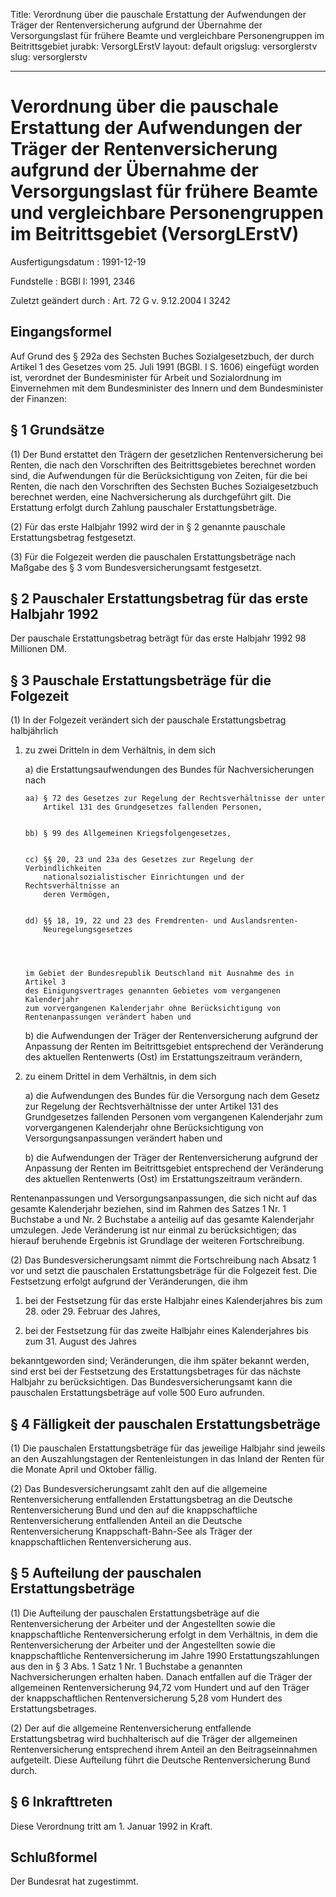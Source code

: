 Title: Verordnung über die pauschale Erstattung der Aufwendungen der Träger der Rentenversicherung
  aufgrund der Übernahme der Versorgungslast für frühere Beamte und vergleichbare
  Personengruppen im Beitrittsgebiet
jurabk: VersorgLErstV
layout: default
origslug: versorglerstv
slug: versorglerstv

---

# Verordnung über die pauschale Erstattung der Aufwendungen der Träger der Rentenversicherung aufgrund der Übernahme der Versorgungslast für frühere Beamte und vergleichbare Personengruppen im Beitrittsgebiet (VersorgLErstV)

Ausfertigungsdatum
:   1991-12-19

Fundstelle
:   BGBl I: 1991, 2346

Zuletzt geändert durch
:   Art. 72 G v. 9.12.2004 I 3242


## Eingangsformel

Auf Grund des § 292a des Sechsten Buches Sozialgesetzbuch, der durch
Artikel 1 des Gesetzes vom 25. Juli 1991 (BGBl. I S. 1606) eingefügt
worden ist, verordnet der Bundesminister für Arbeit und Sozialordnung
im Einvernehmen mit dem Bundesminister des Innern und dem
Bundesminister der Finanzen:


## § 1 Grundsätze

(1) Der Bund erstattet den Trägern der gesetzlichen Rentenversicherung
bei Renten, die nach den Vorschriften des Beitrittsgebietes berechnet
worden sind, die Aufwendungen für die Berücksichtigung von Zeiten, für
die bei Renten, die nach den Vorschriften des Sechsten Buches
Sozialgesetzbuch berechnet werden, eine Nachversicherung als
durchgeführt gilt. Die Erstattung erfolgt durch Zahlung pauschaler
Erstattungsbeträge.

(2) Für das erste Halbjahr 1992 wird der in § 2 genannte pauschale
Erstattungsbetrag festgesetzt.

(3) Für die Folgezeit werden die pauschalen Erstattungsbeträge nach
Maßgabe des § 3 vom Bundesversicherungsamt festgesetzt.


## § 2 Pauschaler Erstattungsbetrag für das erste Halbjahr 1992

Der pauschale Erstattungsbetrag beträgt für das erste Halbjahr 1992 98
Millionen DM.


## § 3 Pauschale Erstattungsbeträge für die Folgezeit

(1) In der Folgezeit verändert sich der pauschale Erstattungsbetrag
halbjährlich

1.  zu zwei Dritteln in dem Verhältnis, in dem sich

    a)  die Erstattungsaufwendungen des Bundes für Nachversicherungen nach

        aa) § 72 des Gesetzes zur Regelung der Rechtsverhältnisse der unter
            Artikel 131 des Grundgesetzes fallenden Personen,


        bb) § 99 des Allgemeinen Kriegsfolgengesetzes,


        cc) §§ 20, 23 und 23a des Gesetzes zur Regelung der Verbindlichkeiten
            nationalsozialistischer Einrichtungen und der Rechtsverhältnisse an
            deren Vermögen,


        dd) §§ 18, 19, 22 und 23 des Fremdrenten- und Auslandsrenten-
            Neuregelungsgesetzes




        im Gebiet der Bundesrepublik Deutschland mit Ausnahme des in Artikel 3
        des Einigungsvertrages genannten Gebietes vom vergangenen Kalenderjahr
        zum vorvergangenen Kalenderjahr ohne Berücksichtigung von
        Rentenanpassungen verändert haben und


    b)  die Aufwendungen der Träger der Rentenversicherung aufgrund der
        Anpassung der Renten im Beitrittsgebiet entsprechend der Veränderung
        des aktuellen Rentenwerts (Ost) im Erstattungszeitraum verändern,





2.  zu einem Drittel in dem Verhältnis, in dem sich

    a)  die Aufwendungen des Bundes für die Versorgung nach dem Gesetz zur
        Regelung der Rechtsverhältnisse der unter Artikel 131 des
        Grundgesetzes fallenden Personen vom vergangenen Kalenderjahr zum
        vorvergangenen Kalenderjahr ohne Berücksichtigung von
        Versorgungsanpassungen verändert haben und


    b)  die Aufwendungen der Träger der Rentenversicherung aufgrund der
        Anpassung der Renten im Beitrittsgebiet entsprechend der Veränderung
        des aktuellen Rentenwerts (Ost) im Erstattungszeitraum verändern.






Rentenanpassungen und Versorgungsanpassungen, die sich nicht auf das
gesamte Kalenderjahr beziehen, sind im Rahmen des Satzes 1 Nr. 1
Buchstabe a und Nr. 2 Buchstabe a anteilig auf das gesamte
Kalenderjahr umzulegen. Jede Veränderung ist nur einmal zu
berücksichtigen; das hierauf beruhende Ergebnis ist Grundlage der
weiteren Fortschreibung.

(2) Das Bundesversicherungsamt nimmt die Fortschreibung nach Absatz 1
vor und setzt die pauschalen Erstattungsbeträge für die Folgezeit
fest. Die Festsetzung erfolgt aufgrund der Veränderungen, die ihm

1.  bei der Festsetzung für das erste Halbjahr eines Kalenderjahres bis
    zum 28. oder 29. Februar des Jahres,


2.  bei der Festsetzung für das zweite Halbjahr eines Kalenderjahres bis
    zum 31. August des Jahres



bekanntgeworden sind; Veränderungen, die ihm später bekannt werden,
sind erst bei der Festsetzung des Erstattungsbetrages für das nächste
Halbjahr zu berücksichtigen. Das Bundesversicherungsamt kann die
pauschalen Erstattungsbeträge auf volle 500 Euro aufrunden.


## § 4 Fälligkeit der pauschalen Erstattungsbeträge

(1) Die pauschalen Erstattungsbeträge für das jeweilige Halbjahr sind
jeweils an den Auszahlungstagen der Rentenleistungen in das Inland der
Renten für die Monate April und Oktober fällig.

(2) Das Bundesversicherungsamt zahlt den auf die allgemeine
Rentenversicherung entfallenden Erstattungsbetrag an die Deutsche
Rentenversicherung Bund und den auf die knappschaftliche
Rentenversicherung entfallenden Anteil an die Deutsche
Rentenversicherung Knappschaft-Bahn-See als Träger der
knappschaftlichen Rentenversicherung aus.


## § 5 Aufteilung der pauschalen Erstattungsbeträge

(1) Die Aufteilung der pauschalen Erstattungsbeträge auf die
Rentenversicherung der Arbeiter und der Angestellten sowie die
knappschaftliche Rentenversicherung erfolgt in dem Verhältnis, in dem
die Rentenversicherung der Arbeiter und der Angestellten sowie die
knappschaftliche Rentenversicherung im Jahre 1990 Erstattungszahlungen
aus den in § 3 Abs. 1 Satz 1 Nr. 1 Buchstabe a genannten
Nachversicherungen erhalten haben. Danach entfallen auf die Träger der
allgemeinen Rentenversicherung 94,72 vom Hundert und auf den Träger
der knappschaftlichen Rentenversicherung 5,28 vom Hundert des
Erstattungsbetrages.

(2) Der auf die allgemeine Rentenversicherung entfallende
Erstattungsbetrag wird buchhalterisch auf die Träger der allgemeinen
Rentenversicherung entsprechend ihrem Anteil an den Beitragseinnahmen
aufgeteilt. Diese Aufteilung führt die Deutsche Rentenversicherung
Bund durch.


## § 6 Inkrafttreten

Diese Verordnung tritt am 1. Januar 1992 in Kraft.


## Schlußformel

Der Bundesrat hat zugestimmt.

